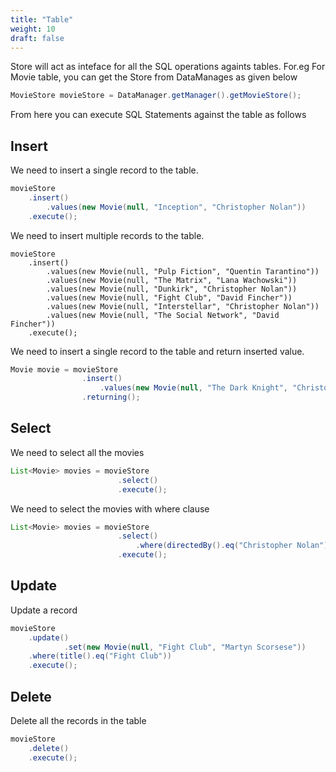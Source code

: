 ```yaml
---
title: "Table"
weight: 10
draft: false
---
```


Store will act as inteface for all the SQL operations againts tables. For.eg For Movie table, you can get the Store from DataManages as given below

```java
MovieStore movieStore = DataManager.getManager().getMovieStore();
```

From here you can execute SQL Statements against the table as follows

## Insert

We need to insert a single record to the table.

```java
movieStore
    .insert()
        .values(new Movie(null, "Inception", "Christopher Nolan"))
    .execute();
```

We need to insert multiple records to the table.

```
movieStore
    .insert()
        .values(new Movie(null, "Pulp Fiction", "Quentin Tarantino"))
        .values(new Movie(null, "The Matrix", "Lana Wachowski"))
        .values(new Movie(null, "Dunkirk", "Christopher Nolan"))
        .values(new Movie(null, "Fight Club", "David Fincher"))
        .values(new Movie(null, "Interstellar", "Christopher Nolan"))
        .values(new Movie(null, "The Social Network", "David Fincher"))
    .execute();
```

We need to insert a single record to the table and return inserted value.

```java
Movie movie = movieStore
                .insert()
                    .values(new Movie(null, "The Dark Knight", "Christopher Nolan"))
                .returning();
```

## Select

We need to select all the movies

```java
List<Movie> movies = movieStore
                        .select()
                        .execute();
```

We need to select the movies with where clause

```java
List<Movie> movies = movieStore
                        .select()
                            .where(directedBy().eq("Christopher Nolan"))
                        .execute();
```

## Update

Update a record

```java
movieStore
    .update()
            .set(new Movie(null, "Fight Club", "Martyn Scorsese"))
    .where(title().eq("Fight Club"))
    .execute();
```

## Delete

Delete all the records in the table

```java
movieStore
    .delete()
    .execute();
```

